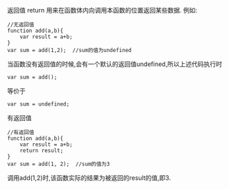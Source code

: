 返回值 return 用来在函数体内向调用本函数的位置返回某些数据.
例如:

    //无返回值
    function add(a,b){
        var result = a+b;
    }
    var sum = add(1,2);  //sum的值为undefined

当函数没有返回值的时候,会有一个默认的返回值undefined,所以上述代码执行时

    var sum = add();

等价于

    var sum = undefined;

有返回值

    //有返回值
    function add(a,b){
        var result = a+b;
        return result;
    }
    var sum = add(1, 2);  //sum的值为3

调用add(1,2)时,该函数实际的结果为被返回的result的值,即3.
